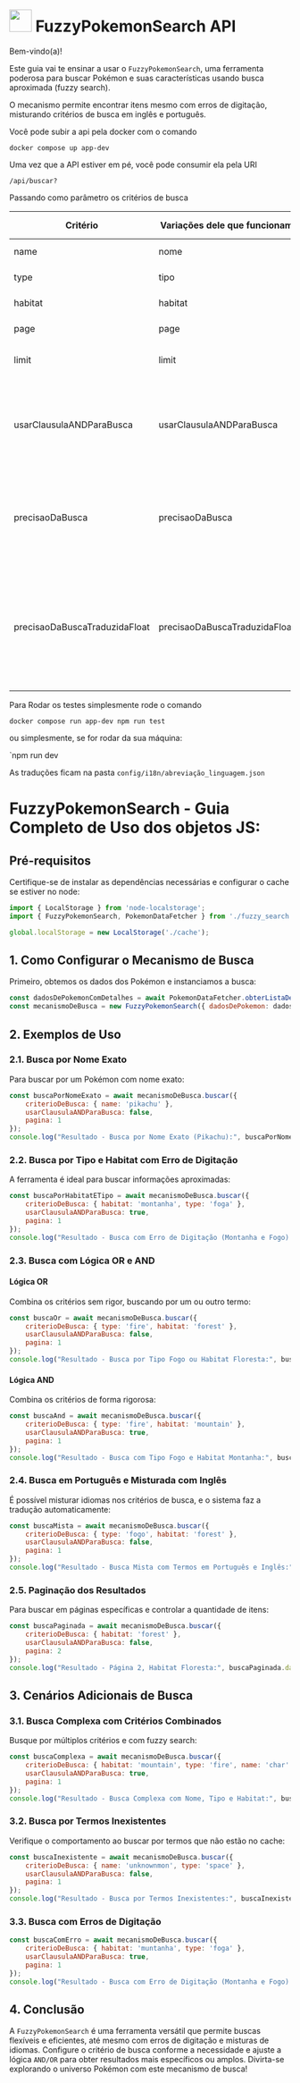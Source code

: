 # <img src="https://cdn-icons-png.flaticon.com/512/1033/1033083.png" width="40" height="40" /> FuzzyPokemonSearch API

Bem-vindo(a)! 

Este guia vai te ensinar a usar o `FuzzyPokemonSearch`, uma ferramenta poderosa para buscar Pokémon e suas características usando busca aproximada (fuzzy search). 

O mecanismo permite encontrar itens mesmo com erros de digitação, misturando critérios de busca em inglês e português.

Você pode subir a api pela docker com o comando

`docker compose up app-dev`

Uma vez que a API estiver em pé, você pode consumir ela pela URI

`/api/buscar?`

Passando como parâmetro os critérios de busca

| Critério  | Variações dele que funcionam |O que ele representa|
| ------------- | ------------- |-----------|
| name  | nome  |Nome do Pokémon|
| type  | tipo  |Tipo do Pokémon|
| habitat  | habitat  |Onde ele habita|
| page  | page  |Página Atual|
| limit  | limit  |Quantidade de Itens por Página|
| usarClausulaANDParaBusca  | usarClausulaANDParaBusca  |Se true, faz uma busca usando operador lógico AND, padrão é OR|
| precisaoDaBusca  | precisaoDaBusca  |Um valor de 0 a 1 que refina quantas variações da mesma palavra pode trazer|
| precisaoDaBuscaTraduzidaFloat  | precisaoDaBuscaTraduzidaFloat  |Um valor de 0 a 1 que refina quantas variações da mesma palavra pode trazer, pra termos traduzidos|

Para Rodar os testes simplesmente rode o comando

`docker compose run app-dev npm run test `

ou simplesmente, se for rodar da sua máquina:

`npm run dev

As traduções ficam na pasta 
`config/i18n/abreviação_linguagem.json`

# FuzzyPokemonSearch - Guia Completo de Uso dos objetos JS:

## Pré-requisitos

Certifique-se de instalar as dependências necessárias e configurar o cache se estiver no node:
```javascript
import { LocalStorage } from 'node-localstorage';
import { FuzzyPokemonSearch, PokemonDataFetcher } from './fuzzy_search.js';

global.localStorage = new LocalStorage('./cache');
```

## 1. Como Configurar o Mecanismo de Busca

Primeiro, obtemos os dados dos Pokémon e instanciamos a busca:
```javascript
const dadosDePokemonComDetalhes = await PokemonDataFetcher.obterListaDePokemonComHabitatETipo();
const mecanismoDeBusca = new FuzzyPokemonSearch({ dadosDePokemon: dadosDePokemonComDetalhes, itensPorPagina: 20 });
```

## 2. Exemplos de Uso

### 2.1. Busca por Nome Exato
Para buscar por um Pokémon com nome exato:
```javascript
const buscaPorNomeExato = await mecanismoDeBusca.buscar({
    criterioDeBusca: { name: 'pikachu' },
    usarClausulaANDParaBusca: false,
    pagina: 1
});
console.log("Resultado - Busca por Nome Exato (Pikachu):", buscaPorNomeExato.data);
```

### 2.2. Busca por Tipo e Habitat com Erro de Digitação

A ferramenta é ideal para buscar informações aproximadas:
```javascript
const buscaPorHabitatETipo = await mecanismoDeBusca.buscar({
    criterioDeBusca: { habitat: 'montanha', type: 'foga' },
    usarClausulaANDParaBusca: true,
    pagina: 1
});
console.log("Resultado - Busca com Erro de Digitação (Montanha e Fogo):", buscaPorHabitatETipo.data);
```

### 2.3. Busca com Lógica OR e AND

#### Lógica OR
Combina os critérios sem rigor, buscando por um ou outro termo:
```javascript
const buscaOr = await mecanismoDeBusca.buscar({
    criterioDeBusca: { type: 'fire', habitat: 'forest' },
    usarClausulaANDParaBusca: false,
    pagina: 1
});
console.log("Resultado - Busca por Tipo Fogo ou Habitat Floresta:", buscaOr.data);
```

#### Lógica AND
Combina os critérios de forma rigorosa:
```javascript
const buscaAnd = await mecanismoDeBusca.buscar({
    criterioDeBusca: { type: 'fire', habitat: 'mountain' },
    usarClausulaANDParaBusca: true,
    pagina: 1
});
console.log("Resultado - Busca com Tipo Fogo e Habitat Montanha:", buscaAnd.data);
```

### 2.4. Busca em Português e Misturada com Inglês

É possível misturar idiomas nos critérios de busca, e o sistema faz a tradução automaticamente:
```javascript
const buscaMista = await mecanismoDeBusca.buscar({
    criterioDeBusca: { type: 'fogo', habitat: 'forest' },
    usarClausulaANDParaBusca: false,
    pagina: 1
});
console.log("Resultado - Busca Mista com Termos em Português e Inglês:", buscaMista.data);
```

### 2.5. Paginação dos Resultados

Para buscar em páginas específicas e controlar a quantidade de itens:
```javascript
const buscaPaginada = await mecanismoDeBusca.buscar({
    criterioDeBusca: { habitat: 'forest' },
    usarClausulaANDParaBusca: false,
    pagina: 2
});
console.log("Resultado - Página 2, Habitat Floresta:", buscaPaginada.data);
```

## 3. Cenários Adicionais de Busca

### 3.1. Busca Complexa com Critérios Combinados
Busque por múltiplos critérios e com fuzzy search:
```javascript
const buscaComplexa = await mecanismoDeBusca.buscar({
    criterioDeBusca: { habitat: 'mountain', type: 'fire', name: 'char' },
    usarClausulaANDParaBusca: true,
    pagina: 1
});
console.log("Resultado - Busca Complexa com Nome, Tipo e Habitat:", buscaComplexa.data);
```

### 3.2. Busca por Termos Inexistentes
Verifique o comportamento ao buscar por termos que não estão no cache:
```javascript
const buscaInexistente = await mecanismoDeBusca.buscar({
    criterioDeBusca: { name: 'unknownmon', type: 'space' },
    usarClausulaANDParaBusca: false,
    pagina: 1
});
console.log("Resultado - Busca por Termos Inexistentes:", buscaInexistente.data);
```

### 3.3. Busca com Erros de Digitação
```javascript
const buscaComErro = await mecanismoDeBusca.buscar({
    criterioDeBusca: { habitat: 'muntanha', type: 'foga' },
    usarClausulaANDParaBusca: true,
    pagina: 1
});
console.log("Resultado - Busca com Erro de Digitação (Montanha e Fogo):", buscaComErro.data);
```

## 4. Conclusão

A `FuzzyPokemonSearch` é uma ferramenta versátil que permite buscas flexíveis e eficientes, até mesmo com erros de digitação e misturas de idiomas. Configure o critério de busca conforme a necessidade e ajuste a lógica `AND/OR` para obter resultados mais específicos ou amplos. Divirta-se explorando o universo Pokémon com este mecanismo de busca!
